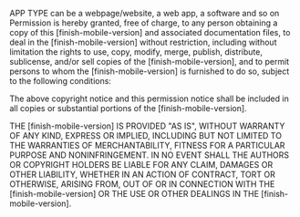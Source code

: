 APP TYPE can be a webpage/website, a web app, a software and so on
Permission is hereby granted, free of charge, to any person obtaining a copy of this [finish-mobile-version] and associated documentation files, to deal in the [finish-mobile-version] without restriction, including without limitation the rights to use, copy, modify, merge, publish, distribute, sublicense, and/or sell copies of the [finish-mobile-version], and to permit persons to whom the [finish-mobile-version] is furnished to do so, subject to the following conditions:

The above copyright notice and this permission notice shall be included in all copies or substantial portions of the [finish-mobile-version].

THE [finish-mobile-version] IS PROVIDED "AS IS", WITHOUT WARRANTY OF ANY KIND, EXPRESS OR IMPLIED, INCLUDING BUT NOT LIMITED TO THE WARRANTIES OF MERCHANTABILITY, FITNESS FOR A PARTICULAR PURPOSE AND NONINFRINGEMENT. IN NO EVENT SHALL THE AUTHORS OR COPYRIGHT HOLDERS BE LIABLE FOR ANY CLAIM, DAMAGES OR OTHER LIABILITY, WHETHER IN AN ACTION OF CONTRACT, TORT OR OTHERWISE, ARISING FROM, OUT OF OR IN CONNECTION WITH THE [finish-mobile-version] OR THE USE OR OTHER DEALINGS IN THE [finish-mobile-version].
